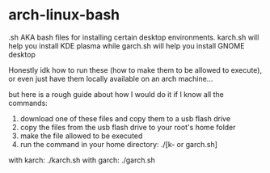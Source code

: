 # arch-linux-bash
.sh AKA bash files for installing certain desktop environments.
karch.sh will help you install KDE plasma
while
garch.sh will help you install GNOME desktop

Honestly idk how to run these (how to make them to be allowed to execute), or even just have them locally available on an arch machine... 

but here is a rough guide about how I would do it if I know all the commands:
1. download one of these files and copy them to a usb flash drive
2. copy the files from the usb flash drive to your root's home folder
3. make the file allowed to be executed
4. run the command in your home directory: ./[k- or garch.sh]

with karch: ./karch.sh
with garch: ./garch.sh
